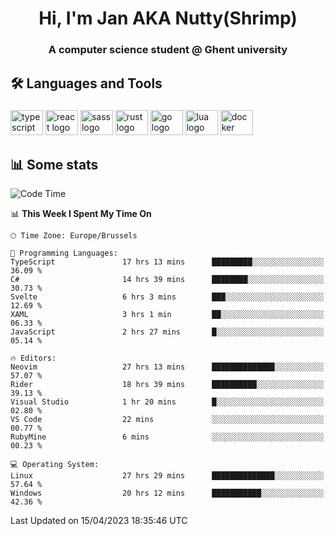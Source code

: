 <h1 align="center">Hi, I'm Jan AKA Nutty(Shrimp)</h1>
<h3 align="center">A computer science student @ Ghent university</h3>

<h2 align="left">🛠️ Languages and Tools</h2>

###

<div align="left">
  <img src="https://cdn.jsdelivr.net/gh/devicons/devicon/icons/typescript/typescript-original.svg" height="40" width="52" alt="typescript logo"  />
  <img src="https://cdn.jsdelivr.net/gh/devicons/devicon/icons/react/react-original.svg" height="40" width="52" alt="react logo"  />
  <img src="https://cdn.jsdelivr.net/gh/devicons/devicon/icons/sass/sass-original.svg" height="40" width="52" alt="sass logo"  />
  <img src="https://cdn.jsdelivr.net/gh/devicons/devicon/icons/rust/rust-plain.svg" height="40" width="52" alt="rust logo"  />
  <img src="https://cdn.jsdelivr.net/gh/devicons/devicon/icons/go/go-original.svg" height="40" width="52" alt="go logo"  />
  <img src="https://cdn.jsdelivr.net/gh/devicons/devicon/icons/lua/lua-original.svg" height="40" width="52" alt="lua logo"  />
  <img src="https://cdn.jsdelivr.net/gh/devicons/devicon/icons/docker/docker-original.svg" height="40" width="52" alt="docker logo"  />
</div>

<h2>📊 Some stats</h2>

<!--START_SECTION:waka-->
![Code Time](http://img.shields.io/badge/Code%20Time-3%2C020%20hrs%208%20mins-blue)

📊 **This Week I Spent My Time On** 

```text
🕑︎ Time Zone: Europe/Brussels

💬 Programming Languages: 
TypeScript               17 hrs 13 mins      █████████░░░░░░░░░░░░░░░░   36.09 % 
C#                       14 hrs 39 mins      ████████░░░░░░░░░░░░░░░░░   30.73 % 
Svelte                   6 hrs 3 mins        ███░░░░░░░░░░░░░░░░░░░░░░   12.69 % 
XAML                     3 hrs 1 min         ██░░░░░░░░░░░░░░░░░░░░░░░   06.33 % 
JavaScript               2 hrs 27 mins       █░░░░░░░░░░░░░░░░░░░░░░░░   05.14 % 

🔥 Editors: 
Neovim                   27 hrs 13 mins      ██████████████░░░░░░░░░░░   57.07 % 
Rider                    18 hrs 39 mins      ██████████░░░░░░░░░░░░░░░   39.13 % 
Visual Studio            1 hr 20 mins        █░░░░░░░░░░░░░░░░░░░░░░░░   02.80 % 
VS Code                  22 mins             ░░░░░░░░░░░░░░░░░░░░░░░░░   00.77 % 
RubyMine                 6 mins              ░░░░░░░░░░░░░░░░░░░░░░░░░   00.23 % 

💻 Operating System: 
Linux                    27 hrs 29 mins      ██████████████░░░░░░░░░░░   57.64 % 
Windows                  20 hrs 12 mins      ███████████░░░░░░░░░░░░░░   42.36 % 
```


 Last Updated on 15/04/2023 18:35:46 UTC
<!--END_SECTION:waka-->
